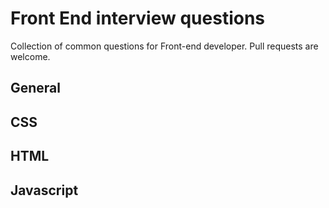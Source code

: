 # Front End interview questions
Collection of common questions for Front-end developer. Pull requests are welcome.


## General
## CSS
## HTML
## Javascript
